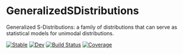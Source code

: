 # GeneralizedSDistributions

Generalized S-Distributions: a family of distributions that can serve as statistical models for unimodal distributions.

[![Stable](https://img.shields.io/badge/docs-stable-blue.svg)](https://adknudson.github.io/GeneralizedSDistributions.jl/stable)
[![Dev](https://img.shields.io/badge/docs-dev-blue.svg)](https://adknudson.github.io/GeneralizedSDistributions.jl/dev)
[![Build Status](https://github.com/adknudson/GeneralizedSDistributions.jl/workflows/CI/badge.svg)](https://github.com/adknudson/GeneralizedSDistributions.jl/actions)
[![Coverage](https://codecov.io/gh/adknudson/GeneralizedSDistributions.jl/branch/main/graph/badge.svg)](https://codecov.io/gh/adknudson/GeneralizedSDistributions.jl)
